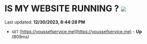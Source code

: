 # IS MY WEBSITE RUNNING ? [![](https://img.shields.io/static/v1?label=Sponsor&message=%E2%9D%A4&logo=GitHub&color=%23fe8e86)](https://github.com/sponsors/<username>)

Last updated: **12/30/2023, 8:44:28 PM**

- `GET` [https://youssefservice.me](https://youssefservice.me) - **Up** (809ms)
